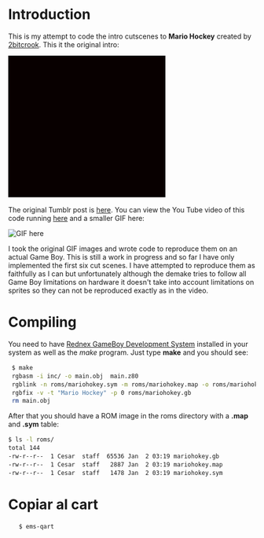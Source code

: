 # Introduction

This is my attempt to code the intro cutscenes to **Mario Hockey** created by [2bitcrook](http://2bitcrook.tumblr.com/). This it the original intro:

![Mario Hokey Intro](https://raw.githubusercontent.com/cesarmiquel/mariohockeygb/master/resources/src/original_400.gif)

The original Tumblr post is [here](http://gameboydemakes.tumblr.com/post/152535589132/the-intro-cutscene-to-mario-hockey-truly-fires-you). You can view the You Tube video of this code running [here](https://youtu.be/iEPghfKh2Sk) and a smaller GIF here:

![GIF here](https://media.giphy.com/media/A8my3n0vQS3fy/giphy.gif)

I took the original GIF images and wrote code to reproduce them on an actual Game Boy. This is still a work in progress and so far I have only implemented the first six cut scenes. I have attempted to reproduce them as faithfully as I can but unfortunately although the demake tries to follow all Game Boy limitations on hardware it doesn't take into account limitations on sprites so they can not be reproduced exactly as in the video. 

# Compiling 

You need to have [Rednex GameBoy Development System](https://github.com/bentley/rgbds) installed in your system as well as the *make* program. Just type **make** and you should see:


```bash
 $ make
 rgbasm -i inc/ -o main.obj  main.z80
 rgblink -n roms/mariohokey.sym -m roms/mariohokey.map -o roms/mariohokey.gb main.obj
 rgbfix -v -t "Mario Hockey" -p 0 roms/mariohokey.gb
 rm main.obj
```

After that you should have a ROM image in the roms directory with a **.map** and **.sym** table:

```bash
$ ls -l roms/
total 144
-rw-r--r--  1 Cesar  staff  65536 Jan  2 03:19 mariohokey.gb
-rw-r--r--  1 Cesar  staff   2887 Jan  2 03:19 mariohokey.map
-rw-r--r--  1 Cesar  staff   1478 Jan  2 03:19 mariohokey.sym
```

# Copiar al cart

       $ ems-qart
